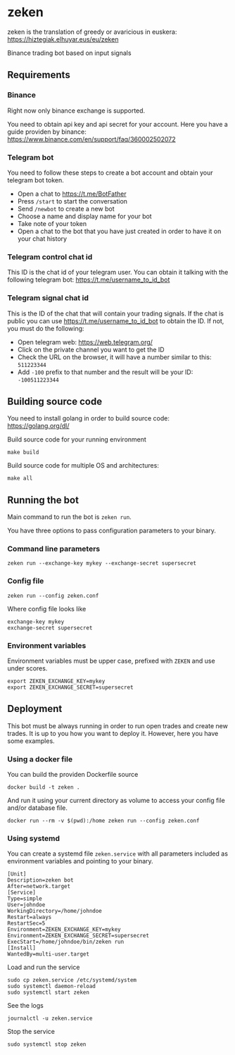 # zeken

zeken is the translation of greedy or avaricious in euskera: https://hiztegiak.elhuyar.eus/eu/zeken

Binance trading bot based on input signals

## Requirements

### Binance

Right now only binance exchange is supported.

You need to obtain api key and api secret for your account. Here you have a guide providen by binance: https://www.binance.com/en/support/faq/360002502072

### Telegram bot

You need to follow these steps to create a bot account and obtain your telegram bot token.

 - Open a chat to https://t.me/BotFather
 - Press `/start` to start the conversation
 - Send `/newbot` to create a new bot
 - Choose a name and display name for your bot
 - Take note of your token
 - Open a chat to the bot that you have just created in order to have it on your chat history

### Telegram control chat id

This ID is the chat id of your telegram user. You can obtain it talking with the following telegram bot: https://t.me/username_to_id_bot

### Telegram signal chat id

This is the ID of the chat that will contain your trading signals. If the chat is public you can use https://t.me/username_to_id_bot to obtain the ID. If not, you must do the following:

 - Open telegram web: https://web.telegram.org/
 - Click on the private channel you want to get the ID
 - Check the URL on the browser, it will have a number similar to this: `511223344`
 - Add `-100` prefix to that number and the result will be your ID: `-100511223344` 

## Building source code

You need to install golang in order to build source code: https://golang.org/dl/

Build source code for your running environment

```
make build
```

Build source code for multiple OS and architectures:

```
make all
```

## Running the bot

Main command to run the bot is `zeken run`.

You have three options to pass configuration parameters to your binary.

### Command line parameters

```
zeken run --exchange-key mykey --exchange-secret supersecret
```

### Config file

```
zeken run --config zeken.conf
```

Where config file looks like

```
exchange-key mykey
exchange-secret supersecret
```

### Environment variables

Environment variables must be upper case, prefixed with `ZEKEN` and use under scores.

```
export ZEKEN_EXCHANGE_KEY=mykey
export ZEKEN_EXCHANGE_SECRET=supersecret
```

## Deployment

This bot must be always running in order to run open trades and create new trades.
It is up to you how you want to deploy it. However, here you have some examples.

### Using a docker file

You can build the providen Dockerfile source

```
docker build -t zeken .
```

And run it using your current directory as volume to access your config file and/or database file.
```
docker run --rm -v $(pwd):/home zeken run --config zeken.conf
```

### Using systemd

You can create a systemd file `zeken.service` with all parameters included as environment variables and pointing to your binary.

```
[Unit]
Description=zeken bot
After=network.target
[Service]
Type=simple
User=johndoe
WorkingDirectory=/home/johndoe
Restart=always
RestartSec=5
Environment=ZEKEN_EXCHANGE_KEY=mykey
Environment=ZEKEN_EXCHANGE_SECRET=supersecret
ExecStart=/home/johndoe/bin/zeken run
[Install]
WantedBy=multi-user.target
```

Load and run the service

```
sudo cp zeken.service /etc/systemd/system
sudo systemctl daemon-reload
sudo systemctl start zeken
```

See the logs

```
journalctl -u zeken.service
```

Stop the service

```
sudo systemctl stop zeken
```
